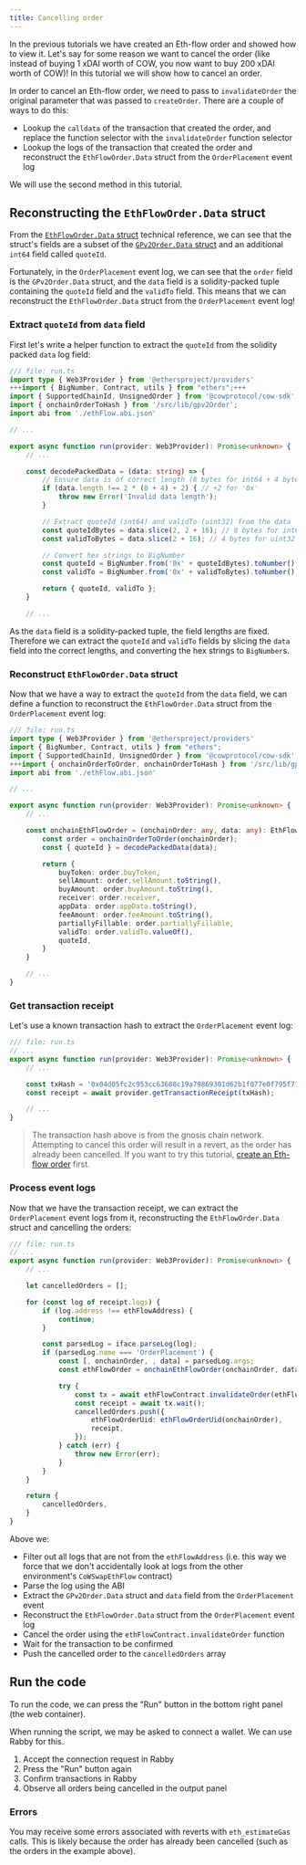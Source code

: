 ```yaml
---
title: Cancelling order
---
```


In the previous tutorials we have created an Eth-flow order and showed how to view it. Let's say for some reason we want to cancel the order (like instead of buying 1 xDAI worth of COW, you now want to buy 200 xDAI worth of COW)! In this tutorial we will show how to cancel an order.

In order to cancel an Eth-flow order, we need to pass to `invalidateOrder` the original parameter that was passed to `createOrder`. There are a couple of ways to do this:

- Lookup the `calldata` of the transaction that created the order, and replace the function selector with the `invalidateOrder` function selector
- Lookup the logs of the transaction that created the order and reconstruct the `EthFlowOrder.Data` struct from the `OrderPlacement` event log

We will use the second method in this tutorial.

## Reconstructing the `EthFlowOrder.Data` struct

From the [`EthFlowOrder.Data` struct](https://beta.docs.cow.fi/cow-protocol/reference/contracts/periphery/eth-flow#ethfloworderdata) technical reference, we can see that the struct's fields are a subset of the [`GPv2Order.Data` struct](https://beta.docs.cow.fi/cow-protocol/reference/contracts/core/settlement#gpv2orderdata-struct) and an additional `int64` field called `quoteId`.

Fortunately, in the `OrderPlacement` event log, we can see that the `order` field is the `GPv2Order.Data` struct, and the `data` field is a solidity-packed tuple containing the `quoteId` field and the `validTo` field. This means that we can reconstruct the `EthFlowOrder.Data` struct from the `OrderPlacement` event log!

### Extract `quoteId` from `data` field

First let's write a helper function to extract the `quoteId` from the solidity packed `data` log field:

```typescript
/// file: run.ts
import type { Web3Provider } from '@ethersproject/providers'
+++import { BigNumber, Contract, utils } from "ethers";+++
import { SupportedChainId, UnsignedOrder } from '@cowprotocol/cow-sdk'
import { onchainOrderToHash } from '/src/lib/gpv2Order';
import abi from './ethFlow.abi.json'

// ...

export async function run(provider: Web3Provider): Promise<unknown> {
    // ...

    const decodePackedData = (data: string) => {
        // Ensure data is of correct length (8 bytes for int64 + 4 bytes for uint32)
        if (data.length !== 2 * (8 + 4) + 2) { // +2 for '0x'
            throw new Error('Invalid data length');
        }

        // Extract quoteId (int64) and validTo (uint32) from the data
        const quoteIdBytes = data.slice(2, 2 + 16); // 8 bytes for int64
        const validToBytes = data.slice(2 + 16); // 4 bytes for uint32

        // Convert hex strings to BigNumber
        const quoteId = BigNumber.from('0x' + quoteIdBytes).toNumber();
        const validTo = BigNumber.from('0x' + validToBytes).toNumber();

        return { quoteId, validTo };
    }

    // ...
```

As the `data` field is a solidity-packed tuple, the field lengths are fixed. Therefore we can extract the `quoteId` and `validTo` fields by slicing the `data` field into the correct lengths, and converting the hex strings to `BigNumber`s.

### Reconstruct `EthFlowOrder.Data` struct

Now that we have a way to extract the `quoteId` from the `data` field, we can define a function to reconstruct the `EthFlowOrder.Data` struct from the `OrderPlacement` event log:

```typescript
/// file: run.ts
import type { Web3Provider } from '@ethersproject/providers'
import { BigNumber, Contract, utils } from "ethers";
import { SupportedChainId, UnsignedOrder } from '@cowprotocol/cow-sdk'
+++import { onchainOrderToOrder, onchainOrderToHash } from '/src/lib/gpv2Order';+++
import abi from './ethFlow.abi.json'

// ...

export async function run(provider: Web3Provider): Promise<unknown> {
    // ...

    const onchainEthFlowOrder = (onchainOrder: any, data: any): EthFlowOrder => {
        const order = onchainOrderToOrder(onchainOrder);
        const { quoteId } = decodePackedData(data);

        return {
            buyToken: order.buyToken,
            sellAmount: order.sellAmount.toString(),
            buyAmount: order.buyAmount.toString(),
            receiver: order.receiver, 
            appData: order.appData.toString(),
            feeAmount: order.feeAmount.toString(),
            partiallyFillable: order.partiallyFillable,
            validTo: order.validTo.valueOf(),
            quoteId,
        }
    }

    // ...
}
```

### Get transaction receipt

Let's use a known transaction hash to extract the `OrderPlacement` event log:

```typescript
/// file: run.ts
// ...
export async function run(provider: Web3Provider): Promise<unknown> {
    // ...

    const txHash = '0x04d05fc2c953cc63608c19a79869301d62b1f077e0f795f716619b21f693f00c';
    const receipt = await provider.getTransactionReceipt(txHash);

    // ...
}
```

> The transaction hash above is from the gnosis chain network. Attempting to cancel this order will result in a revert, as the order has already been cancelled. If you want to try this tutorial, [create an Eth-flow order](/tutorial/create-eth-flow) first.

### Process event logs

Now that we have the transaction receipt, we can extract the `OrderPlacement` event logs from it, reconstructing the `EthFlowOrder.Data` struct and cancelling the orders:

```typescript
/// file: run.ts
// ...
export async function run(provider: Web3Provider): Promise<unknown> {
    // ...

    let cancelledOrders = [];

    for (const log of receipt.logs) {
        if (log.address !== ethFlowAddress) {
            continue;
        }

        const parsedLog = iface.parseLog(log);
        if (parsedLog.name === 'OrderPlacement') {
            const [, onchainOrder, , data] = parsedLog.args;
            const ethFlowOrder = onchainEthFlowOrder(onchainOrder, data);

            try {
                const tx = await ethFlowContract.invalidateOrder(ethFlowOrder);
                const receipt = await tx.wait();
                cancelledOrders.push({
                    ethFlowOrderUid: ethFlowOrderUid(onchainOrder),
                    receipt,
                });
            } catch (err) {
                throw new Error(err);
            }
        }
    }

    return {
        cancelledOrders,
    }
}
```

Above we:

- Filter out all logs that are not from the `ethFlowAddress` (i.e. this way we force that we don't accidentally look at logs from the other environment's `CoWSwapEthFlow` contract)
- Parse the log using the ABI
- Extract the `GPv2Order.Data` struct and `data` field from the `OrderPlacement` event
- Reconstruct the `EthFlowOrder.Data` struct from the `OrderPlacement` event log
- Cancel the order using the `ethFlowContract.invalidateOrder` function
- Wait for the transaction to be confirmed
- Push the cancelled order to the `cancelledOrders` array

## Run the code

To run the code, we can press the "Run" button in the bottom right panel (the web container).

When running the script, we may be asked to connect a wallet. We can use Rabby for this.

1. Accept the connection request in Rabby
2. Press the "Run" button again
3. Confirm transactions in Rabby
4. Observe all orders being cancelled in the output panel

### Errors

You may receive some errors associated with reverts with `eth_estimateGas` calls. This is likely because the order has already been cancelled (such as the orders in the example above).